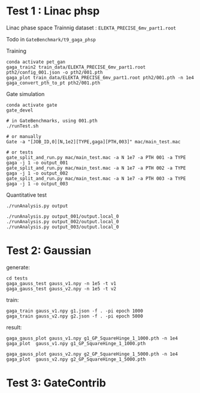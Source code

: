 



# Test 1 : Linac phsp

Linac phase space 
Trainnig dataset : `ELEKTA_PRECISE_6mv_part1.root`

Todo in `GateBenchmark/t9_gaga_phsp`

Training 
    
    conda activate pet_gan 
    gaga_train2 train_data/ELEKTA_PRECISE_6mv_part1.root pth2/config_001.json -o pth2/001.pth
    gaga_plot train_data/ELEKTA_PRECISE_6mv_part1.root pth2/001.pth -n 1e4
    gaga_convert_pth_to_pt pth2/001.pth

 


Gate simulation

    conda activate gate
    gate_devel
    
    # in GateBenchmarks, using 001.pth
    ./runTest.sh 

    # or manually
    Gate -a "[JOB_ID,0][N,1e2][TYPE,gaga][PTH,003]" mac/main_test.mac

    # or tests
    gate_split_and_run.py mac/main_test.mac -a N 1e7 -a PTH 001 -a TYPE gaga -j 1 -o output_001
    gate_split_and_run.py mac/main_test.mac -a N 1e7 -a PTH 002 -a TYPE gaga -j 1 -o output_002
    gate_split_and_run.py mac/main_test.mac -a N 1e7 -a PTH 003 -a TYPE gaga -j 1 -o output_003


Quantitative test

    ./runAnalysis.py output
    
    ./runAnalysis.py output_001/output.local_0
    ./runAnalysis.py output_002/output.local_0
    ./runAnalysis.py output_003/output.local_0
    


# Test 2: Gaussian

    
generate:

    cd tests
    gaga_gauss_test gauss_v1.npy -n 1e5 -t v1
    gaga_gauss_test gauss_v2.npy -n 1e5 -t v2

train:

    gaga_train gauss_v1.npy g1.json -f . -pi epoch 1000
    gaga_train gauss_v2.npy g2.json -f . -pi epoch 5000
    

result:

    gaga_gauss_plot gauss_v1.npy g1_GP_SquareHinge_1_1000.pth -n 1e4
    gaga_plot  gauss_v1.npy g1_GP_SquareHinge_1_1000.pth

    gaga_gauss_plot gauss_v2.npy g2_GP_SquareHinge_1_5000.pth -n 1e4
    gaga_plot  gauss_v2.npy g2_GP_SquareHinge_1_5000.pth

# Test 3: GateContrib
